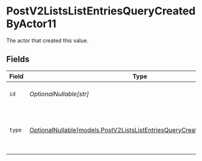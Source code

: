 # PostV2ListsListEntriesQueryCreatedByActor11

The actor that created this value.


## Fields

| Field                                                                                                                                    | Type                                                                                                                                     | Required                                                                                                                                 | Description                                                                                                                              |
| ---------------------------------------------------------------------------------------------------------------------------------------- | ---------------------------------------------------------------------------------------------------------------------------------------- | ---------------------------------------------------------------------------------------------------------------------------------------- | ---------------------------------------------------------------------------------------------------------------------------------------- |
| `id`                                                                                                                                     | *OptionalNullable[str]*                                                                                                                  | :heavy_minus_sign:                                                                                                                       | An ID to identify the actor.                                                                                                             |
| `type`                                                                                                                                   | [OptionalNullable[models.PostV2ListsListEntriesQueryCreatedByActorType11]](../models/postv2listslistentriesquerycreatedbyactortype11.md) | :heavy_minus_sign:                                                                                                                       | The type of actor. [Read more information on actor types here](/docs/actors).                                                            |